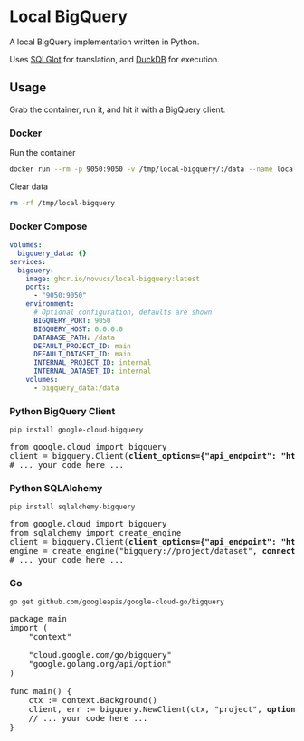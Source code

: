 # Local BigQuery

A local BigQuery implementation written in Python.

Uses [SQLGlot](https://github.com/tobymao/sqlglot) for translation, and [DuckDB](https://github.com/duckdb/duckdb) for execution.

## Usage

Grab the container, run it, and hit it with a BigQuery client.

### Docker
Run the container
```bash
docker run --rm -p 9050:9050 -v /tmp/local-bigquery/:/data --name local-bigquery ghcr.io/novucs/local-bigquery:latest
```

Clear data
```bash
rm -rf /tmp/local-bigquery
```

### Docker Compose
```yaml
volumes:
  bigquery_data: {}
services:
  bigquery:
    image: ghcr.io/novucs/local-bigquery:latest
    ports:
      - "9050:9050"
    environment:
      # Optional configuration, defaults are shown
      BIGQUERY_PORT: 9050
      BIGQUERY_HOST: 0.0.0.0
      DATABASE_PATH: /data
      DEFAULT_PROJECT_ID: main
      DEFAULT_DATASET_ID: main
      INTERNAL_PROJECT_ID: internal
      INTERNAL_DATASET_ID: internal
    volumes:
      - bigquery_data:/data
```

### Python BigQuery Client
```bash
pip install google-cloud-bigquery
```

<pre lang="python">
from google.cloud import bigquery
client = bigquery.Client(<b>client_options={"api_endpoint": "http://localhost:9050"}</b>)
# ... your code here ...
</pre>

### Python SQLAlchemy
```bash
pip install sqlalchemy-bigquery
```

<pre lang="python">
from google.cloud import bigquery
from sqlalchemy import create_engine
client = bigquery.Client(<b>client_options={"api_endpoint": "http://localhost:9050"}</b>)
engine = create_engine("bigquery://project/dataset", <b>connect_args={"client": bq}</b>)
# ... your code here ...
</pre>

### Go
```bash
go get github.com/googleapis/google-cloud-go/bigquery
```

<pre lang="go">
package main
import (
    "context"

    "cloud.google.com/go/bigquery"
    "google.golang.org/api/option"
)

func main() {
    ctx := context.Background()
    client, err := bigquery.NewClient(ctx, "project", <b>option.WithEndpoint("http://localhost:9050/bigquery/v2/")</b>)
    // ... your code here ...
}
</pre>
